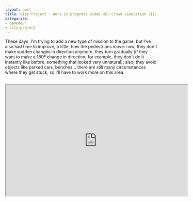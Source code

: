 ```yaml
---
layout: post
title: City Project - Work in progress video 45: Crowd simulation (II)
categories:
- gamedev
- city-project
---
```


These days, I'm trying to add a new type of mission to the game, but I've also had time to improve, a little, how the pedestrians move: now, they don't make sudden changes in direction anymore, they turn gradually (if they want to make a 180º change in direction, for example, they don't do it instantly like before, something that looked very unnatural); also, they avoid objects like parked cars, benches... there are still many circumstances where they get stuck, so I'll have to work more on this area.<br /><br /><div style="text-align: center;"><iframe height="367" src="http://www.youtube.com/embed/xJXh10QODvE?theme=dark" width="600"></iframe></div>